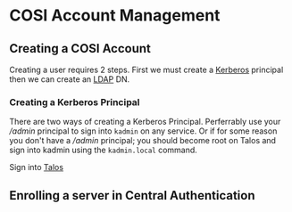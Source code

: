 # COSI Account Management


## Creating a COSI Account

Creating a user requires 2 steps. First we must create a [Kerberos](../services/krb5.md) principal then we can create an [LDAP](../services/ldap.md) DN.

### Creating a Kerberos Principal

There are two ways of creating a Kerberos Principal. Perferrably use your _/admin_ principal to sign into `kadmin` on any service. Or if for some reason you don't have a _/admin_ principal; you should become root on Talos and sign into kadmin using the `kadmin.local` command.


Sign into [Talos](../infrastructure/servers/talos.md)

## Enrolling a server in Central Authentication



